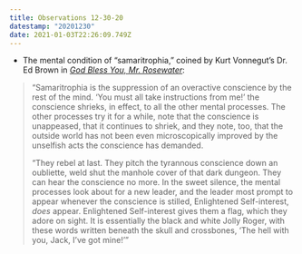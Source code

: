 ```yaml
---
title: Observations 12-30-20
datestamp: "20201230"
date: 2021-01-03T22:26:09.749Z
---
```

- The mental condition of “samaritrophia,” coined by Kurt Vonnegut’s Dr. Ed Brown in *[God Bless You, Mr. Rosewater](https://bookshop.org/a/10169/9780385333474)*:
> “Samaritrophia is the suppression of an overactive conscience by the rest of the mind. ‘You must all take instructions from me!’ the conscience shrieks, in effect, to all the other mental processes. The other processes try it for a while, note that the conscience is unappeased, that it continues to shriek, and they note, too, that the outside world has not been even microscopically improved by the unselfish acts the conscience has demanded.
> 
> “They rebel at last. They pitch the tyrannous conscience down an oubliette, weld shut the manhole cover of that dark dungeon. They can hear the conscience no more. In the sweet silence, the mental processes look about for a new leader, and the leader most prompt to appear whenever the conscience is stilled, Enlightened Self-interest, *does* appear. Enlightened Self-interest gives them a flag, which they adore on sight. It is essentially the black and white Jolly Roger, with these words written beneath the skull and crossbones, ‘The hell with you, Jack, I’ve got mine!’”